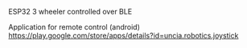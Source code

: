 ESP32 3 wheeler controlled over BLE

Application for remote control (android)
https://play.google.com/store/apps/details?id=uncia.robotics.joystick

